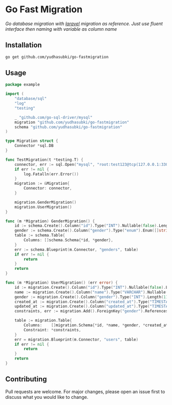<p align="center"><h1>Go Fast Migration</h1></p>

*Go database migration with [laravel](https://github.com/laravel/laravel) migration as reference. Just use fluent interface then naming with variable as column name*

## Installation

```bash
go get github.com/yudhasubki/go-fastmigration
```

## Usage

```go
package example

import (
	"database/sql"
	"log"
	"testing"

	_ "github.com/go-sql-driver/mysql"
	migration "github.com/yudhasubki/go-fastmigration"
	schema "github.com/yudhasubki/go-fastmigration"
)

type Migration struct {
	Connector *sql.DB
}

func TestMigration(t *testing.T) {
	connector, err := sql.Open("mysql", "root:test123@tcp(127.0.0.1:3306)/test_database")
	if err != nil {
		log.Fatalln(err.Error())
	}
	migration := &Migration{
		Connector: connector,
	}

	migration.GenderMigration()
	migration.UserMigration()
}

func (m *Migration) GenderMigration() {
	id := schema.Create().Column("id").Type("INT").Nullable(false).Length(11).PrimaryKey().AutoIncrement()
	gender := schema.Create().Column("gender").Type("enum").Enum([]string{"Men", "Women"}).NullableEnum()
	table := schema.Table{
		Columns: []schema.Schema{*id, *gender},
	}
	err := schema.Blueprint(m.Connector, "genders", table)
	if err != nil {
		return
	}
	return
}

func (m *Migration) UserMigration() (err error) {
	id := migration.Create().Column("id").Type("INT").Nullable(false).Length(11).PrimaryKey().AutoIncrement()
	name := migration.Create().Column("name").Type("VARCHAR").Nullable(true).Length(75)
	gender := migration.Create().Column("gender").Type("INT").Length(11)
	created_at := migration.Create().Column("created_at").Type("TIMESTAMP").DefaultTimestamp()
	updated_at := migration.Create().Column("updated_at").Type("TIMESTAMP").NullableTimestamp()
	constraints, err := migration.Add().ForeignKey("gender").References("id").On("genders")

	table := migration.Table{
		Columns:    []migration.Schema{*id, *name, *gender, *created_at, *updated_at},
		Constraint: *constraints,
	}
	err = migration.Blueprint(m.Connector, "users", table)
	if err != nil {
		return
	}
	return
}

```

## Contributing
Pull requests are welcome. For major changes, please open an issue first to discuss what you would like to change.
